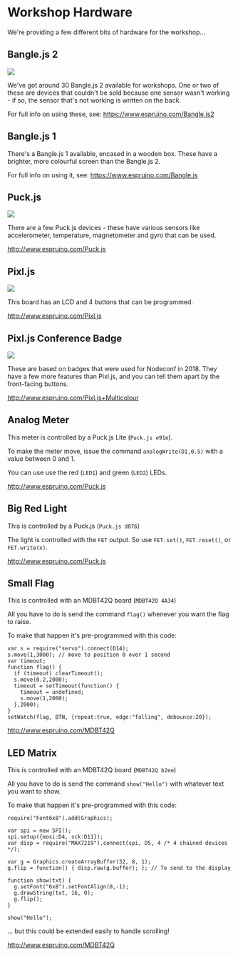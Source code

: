 Workshop Hardware
===================

We're providing a few different bits of hardware for the workshop...

## Bangle.js 2

![](http://www.espruino.com/refimages/boards_Bangle.js2_thumb.png)

We've got around 30 Bangle.js 2 available for workshops. One or two of these are devices
that couldn't be sold because one sensor wasn't working - if so, the sensor
that's not working is written on the back.

For full info on using these, see: https://www.espruino.com/Bangle.js2

## Bangle.js 1

There's a Bangle.js 1 available, encased in a wooden box. These have a brighter,
more colourful screen than the Bangle.js 2.

For full info on using it, see: https://www.espruino.com/Bangle.js

## Puck.js

![](http://www.espruino.com/refimages/boards_Puck.js_thumb.png)

There are a few Puck.js devices - these have various sensors like
accelerometer, temperature, magnetometer and gyro that can be used.

http://www.espruino.com/Puck.js


## Pixl.js

![](http://www.espruino.com/refimages/boards_Pixl.js_thumb.png)

This board has an LCD and 4 buttons that can be programmed.

http://www.espruino.com/Pixl.js

## Pixl.js Conference Badge

![](http://www.espruino.com/refimages/boards_Pixl.js_Multicolour_thumb.png)

These are based on badges that were used for Nodeconf in 2018. They have
a few more features than Pixl.js, and you can tell them apart by the front-facing buttons.

http://www.espruino.com/Pixl.js+Multicolour

## Analog Meter

This meter is controlled by a Puck.js Lite (`Puck.js e91e`).

To make the meter move, issue the command `analogWrite(D1,0.5)` with a
value between 0 and 1.

You can use use the red (`LED1`) and green (`LED2`) LEDs.

http://www.espruino.com/Puck.js

## Big Red Light

This is controlled by a Puck.js (`Puck.js d876`)

The light is controlled with the `FET` output. So use `FET.set()`,
`FET.reset()`, or `FET.write(x)`.

http://www.espruino.com/Puck.js

## Small Flag

This is controlled with an MDBT42Q board (`MDBT42Q 4A34`)

All you have to do is send the command `flag()` whenever
you want the flag to raise.

To make that happen it's pre-programmed with this code:

```
var s = require("servo").connect(D14);
s.move(1,3000); // move to position 0 over 1 second
var timeout;
function flag() {
  if (timeout) clearTimeout();
  s.move(0.2,2000);
  timeout = setTimeout(function() {
    timeout = undefined;
    s.move(1,2000);
  },2000);
}
setWatch(flag, BTN, {repeat:true, edge:"falling", debounce:20});
```

http://www.espruino.com/MDBT42Q

## LED Matrix

This is controlled with an MDBT42Q board (`MDBT42Q b2ee`)

All you have to do is send the command `show("Hello")` with
whatever text you want to show.

To make that happen it's pre-programmed with this code:

```
require("Font6x8").add(Graphics);

var spi = new SPI();
spi.setup({mosi:D4, sck:D11});
var disp = require("MAX7219").connect(spi, D5, 4 /* 4 chained devices */);

var g = Graphics.createArrayBuffer(32, 8, 1);
g.flip = function() { disp.raw(g.buffer); }; // To send to the display

function show(txt) {
  g.setFont("6x8").setFontAlign(0,-1);
  g.drawString(txt, 16, 0);
  g.flip();
}

show("Hello");
```

... but this could be extended easily to handle scrolling!

http://www.espruino.com/MDBT42Q
